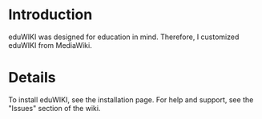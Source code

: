 # Introduction #

eduWIKI was designed for education in mind. Therefore, I customized eduWIKI from MediaWiki.


# Details #

To install eduWIKI, see the installation page. For help and support, see the "Issues" section of the wiki.